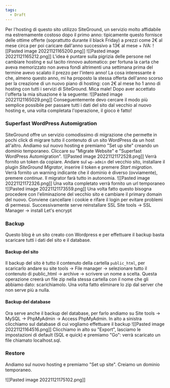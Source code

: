 ```yaml
---
tags:
  - Draft
---
```


Per l'hosting di questo sito utilizzo SiteGround, un servizio molto affidabile ma estremamente costoso dopo il primo anno: tipicamente questo fornisce delle ottime offerte (soprattutto durante il black Friday) a prezzi come 2€ al mese circa per poi caricare dall'anno successivo a 13€ al mese + IVA:
![[Pasted image 20221121165200.png]]
![[Pasted image 20221121165212.png]]
L'idea è puntare sulla pigrizia delle persone nel cambiare hosting e sul tacito rinnovo automatico: per fortuna la carta che aveva memorizzato non aveva fondi altrimenti una settimana prima del termine avevo scalato il prezzo per l'intero anno!
La cosa interessante è che, almeno questo anno, mi ha proposto la stessa offerta dell'anno scorso per la creazione di un nuovo piano di hosting: con 2€ al mese ho 1 anno di hosting con tutti i servizi di SiteGround. Mica male!
Dopo aver accettato l'offerta la mia situazione è la seguente:
![[Pasted image 20221121165029.png]]
Conseguentemente devo cercare il modo più semplice possibile per passare tutti i dati del sito dal vecchio al nuovo hosting e, una volta completata l'operazione, il gioco è fatto!
### Superfast WordPress Automigration
SiteGround offre un servizio comodissimo di migrazione che permette in pochi click di migrare tutto il contenuto di un sito WordPress da un host all'altro.
Andiamo sul nuovo hosting e premiamo "Set up site" creando un dominio temporaneo.
Cliccare su "Migrate Website" e "Superfast WordPress Automigration".
![[Pasted image 20221121172528.png]]
Verrà fornito un token da copiare.
Andare sul `wp-admin` del vecchio sito, installare il plugin *SiteGround Migrator*, inserire il token e premere *Start migration*.
Verrà fornito un warning indicante che il dominio è diverso (ovviamente), premere *continue*.
Il migrator farà tutto in autonomia.
![[Pasted image 20221121172326.png]] 
Una volta completato verrà fornito un url temporaneo
![[Pasted image 20221121173559.png]]
Una volta fatto questo bisogna procedere con l'eliminazione del vecchio sito e cambiare il primary domain del nuovo.
Conviene cancellare i cookie e rifare il login per evitare problemi di permessi.
Successivamente serve reinstallare SSL Site tools -> SSL Manager -> install Let's encrypt


### Backup
Questo blog è un sito creato con Wordpress e per effettuare il backup basta scaricare tutti i dati del sito e il database.
#### Backup del sito
Il backup del sito è tutto il contenuto della cartella `public_html`, per scaricarlo andare su site tools -> File manager -> selezionare tutto il contenuto di public_html -> archive -> scrivere un nome a scelta.
Questa operazione creerà un file zip nella stessa cartella con il nome che gli abbiamo dato: scarichiamolo.
Una volta fatto eliminare lo zip dal server che non serve più a nulla.
#### Backup del database
Ora serve anche il backup del database, per farlo andiamo su
Site tools -> MySQL -> PhpMyAdmin -> Access PhpMyAdmin.
In alto a sinistra clicchiamo sul database di cui vogliamo effettuare il backup
![[Pasted image 20221121164516.png]]
Clicchiamo in alto su "Export", lasciamo le impostazioni di default (SQL e quick) e premiamo "Go": verrà scaricato un file chiamato localhost.sql.
### Restore
Andiamo sul nuovo hosting e premiamo "Set up site". Creiamo un dominio temporaneo.

![[Pasted image 20221121175102.png]]